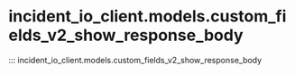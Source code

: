 # incident_io_client.models.custom_fields_v2_show_response_body

::: incident_io_client.models.custom_fields_v2_show_response_body
